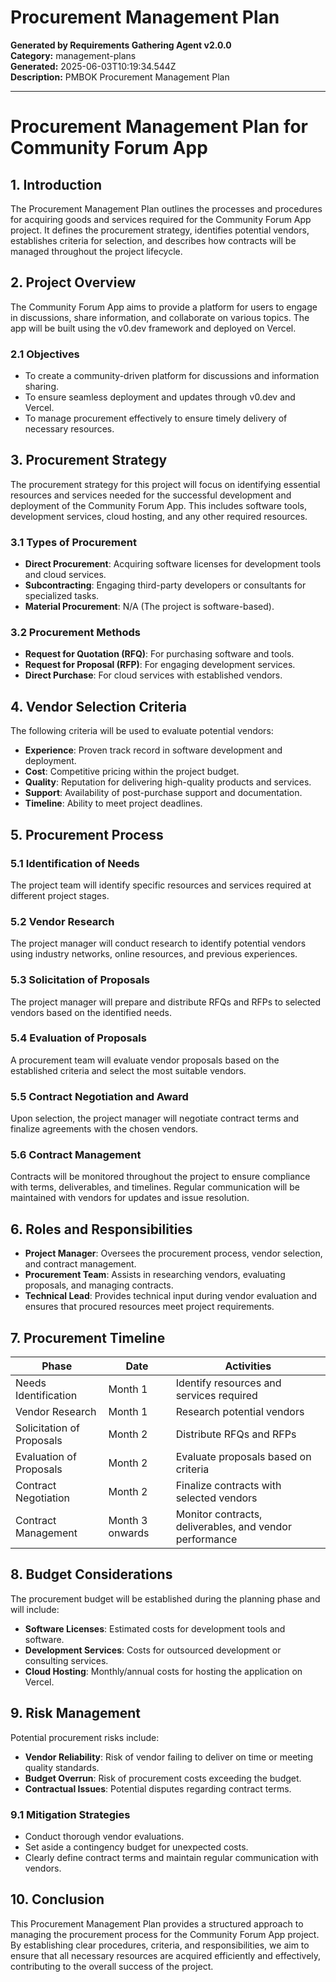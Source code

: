 # Procurement Management Plan

**Generated by Requirements Gathering Agent v2.0.0**  
**Category:** management-plans  
**Generated:** 2025-06-03T10:19:34.544Z  
**Description:** PMBOK Procurement Management Plan

---

# Procurement Management Plan for Community Forum App

## 1. Introduction

The Procurement Management Plan outlines the processes and procedures for acquiring goods and services required for the Community Forum App project. It defines the procurement strategy, identifies potential vendors, establishes criteria for selection, and describes how contracts will be managed throughout the project lifecycle.

## 2. Project Overview

The Community Forum App aims to provide a platform for users to engage in discussions, share information, and collaborate on various topics. The app will be built using the v0.dev framework and deployed on Vercel. 

### 2.1 Objectives
- To create a community-driven platform for discussions and information sharing.
- To ensure seamless deployment and updates through v0.dev and Vercel.
- To manage procurement effectively to ensure timely delivery of necessary resources.

## 3. Procurement Strategy

The procurement strategy for this project will focus on identifying essential resources and services needed for the successful development and deployment of the Community Forum App. This includes software tools, development services, cloud hosting, and any other required resources.

### 3.1 Types of Procurement
- **Direct Procurement**: Acquiring software licenses for development tools and cloud services.
- **Subcontracting**: Engaging third-party developers or consultants for specialized tasks.
- **Material Procurement**: N/A (The project is software-based).

### 3.2 Procurement Methods
- **Request for Quotation (RFQ)**: For purchasing software and tools.
- **Request for Proposal (RFP)**: For engaging development services.
- **Direct Purchase**: For cloud services with established vendors.

## 4. Vendor Selection Criteria

The following criteria will be used to evaluate potential vendors:

- **Experience**: Proven track record in software development and deployment.
- **Cost**: Competitive pricing within the project budget.
- **Quality**: Reputation for delivering high-quality products and services.
- **Support**: Availability of post-purchase support and documentation.
- **Timeline**: Ability to meet project deadlines.

## 5. Procurement Process

### 5.1 Identification of Needs
The project team will identify specific resources and services required at different project stages.

### 5.2 Vendor Research
The project manager will conduct research to identify potential vendors using industry networks, online resources, and previous experiences.

### 5.3 Solicitation of Proposals
The project manager will prepare and distribute RFQs and RFPs to selected vendors based on the identified needs.

### 5.4 Evaluation of Proposals
A procurement team will evaluate vendor proposals based on the established criteria and select the most suitable vendors.

### 5.5 Contract Negotiation and Award
Upon selection, the project manager will negotiate contract terms and finalize agreements with the chosen vendors.

### 5.6 Contract Management
Contracts will be monitored throughout the project to ensure compliance with terms, deliverables, and timelines. Regular communication will be maintained with vendors for updates and issue resolution.

## 6. Roles and Responsibilities

- **Project Manager**: Oversees the procurement process, vendor selection, and contract management.
- **Procurement Team**: Assists in researching vendors, evaluating proposals, and managing contracts.
- **Technical Lead**: Provides technical input during vendor evaluation and ensures that procured resources meet project requirements.

## 7. Procurement Timeline

| Phase                        | Date           | Activities                                                 |
|------------------------------|----------------|-----------------------------------------------------------|
| Needs Identification         | Month 1        | Identify resources and services required                  |
| Vendor Research              | Month 1        | Research potential vendors                                 |
| Solicitation of Proposals    | Month 2        | Distribute RFQs and RFPs                                  |
| Evaluation of Proposals      | Month 2        | Evaluate proposals based on criteria                      |
| Contract Negotiation         | Month 2        | Finalize contracts with selected vendors                  |
| Contract Management          | Month 3 onwards| Monitor contracts, deliverables, and vendor performance   |

## 8. Budget Considerations

The procurement budget will be established during the planning phase and will include:

- **Software Licenses**: Estimated costs for development tools and software.
- **Development Services**: Costs for outsourced development or consulting services.
- **Cloud Hosting**: Monthly/annual costs for hosting the application on Vercel.

## 9. Risk Management

Potential procurement risks include:

- **Vendor Reliability**: Risk of vendor failing to deliver on time or meeting quality standards.
- **Budget Overrun**: Risk of procurement costs exceeding the budget.
- **Contractual Issues**: Potential disputes regarding contract terms.

### 9.1 Mitigation Strategies
- Conduct thorough vendor evaluations.
- Set aside a contingency budget for unexpected costs.
- Clearly define contract terms and maintain regular communication with vendors.

## 10. Conclusion

This Procurement Management Plan provides a structured approach to managing the procurement process for the Community Forum App project. By establishing clear procedures, criteria, and responsibilities, we aim to ensure that all necessary resources are acquired efficiently and effectively, contributing to the overall success of the project.
